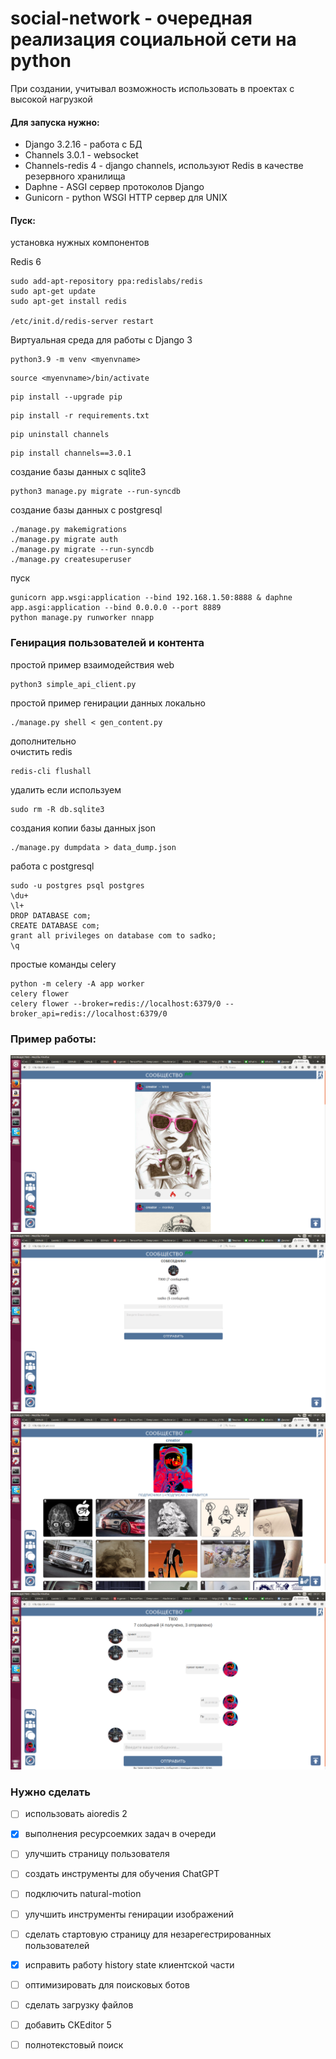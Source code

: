 # social-network - очередная реализация социальной сети на python

При создании, учитывал возможность использовать в проектах с высокой нагрузкой

#### Для запуска нужно:

* Django 3.2.16 - работа с БД
* Channels 3.0.1 - websocket
* Channels-redis 4 - django channels, используют Redis в качестве резервного хранилища
* Daphne - ASGI сервер протоколов Django
* Gunicorn - python WSGI HTTP сервер для UNIX

#### Пуск:

установка нужных компонентов   

Redis 6   
```
sudo add-apt-repository ppa:redislabs/redis
sudo apt-get update
sudo apt-get install redis

/etc/init.d/redis-server restart
```

Виртуальная среда для работы с Django 3
```
python3.9 -m venv <myenvname>
```

```
source <myenvname>/bin/activate
```

```
pip install --upgrade pip
```

```
pip install -r requirements.txt
```

```
pip uninstall channels
```

```
pip install channels==3.0.1
```

создание базы данных с sqlite3   
```
python3 manage.py migrate --run-syncdb
```

создание базы данных с postgresql
```
./manage.py makemigrations   
./manage.py migrate auth   
./manage.py migrate --run-syncdb   
./manage.py createsuperuser   
```

пуск   
```
gunicorn app.wsgi:application --bind 192.168.1.50:8888 & daphne app.asgi:application --bind 0.0.0.0 --port 8889   
python manage.py runworker nnapp   
```

### Генирация пользователей и контента  
 
простой пример взаимодействия web   
```
python3 simple_api_client.py
```

простой пример генирации данных локально
```
./manage.py shell < gen_content.py
```

дополнительно   
очистить redis   
```
redis-cli flushall
```
удалить если используем   
```
sudo rm -R db.sqlite3
```
создания копии базы данных json   
```
./manage.py dumpdata > data_dump.json
```
работа с postgresql   
```
sudo -u postgres psql postgres
\du+
\l+
DROP DATABASE com;
CREATE DATABASE com;
grant all privileges on database com to sadko;
\q
```
простые команды celery
```
python -m celery -A app worker
celery flower
celery flower --broker=redis://localhost:6379/0 --broker_api=redis://localhost:6379/0
```

### Пример работы:
![Иллюстрация к проекту](https://github.com/evilsadko/social-network/blob/v0.2/media/skr1.png)
![Иллюстрация к проекту](https://github.com/evilsadko/social-network/blob/v0.2/media/skr2.png)
![Иллюстрация к проекту](https://github.com/evilsadko/social-network/blob/v0.2/media/skr3.png)
![Иллюстрация к проекту](https://github.com/evilsadko/social-network/blob/v0.2/media/skr4.png)

### Нужно сделать
- [ ] использовать aioredis 2   
- [x] выполнения ресурсоемких задач в очереди   
- [ ] улучшить страницу пользователя   
- [ ] создать инструменты для обучения ChatGPT   
- [ ] подключить natural-motion   
- [ ] улучшить инструменты генирации изображений   
- [ ] сделать стартовую страницу для незарегестрированных пользователей   
- [x] исправить работу history state клиентской части   
- [ ] оптимизировать для поисковых ботов   
- [ ] сделать загрузку файлов   
- [ ] добавить CKEditor 5   
- [ ] полнотекстовый поиск   

